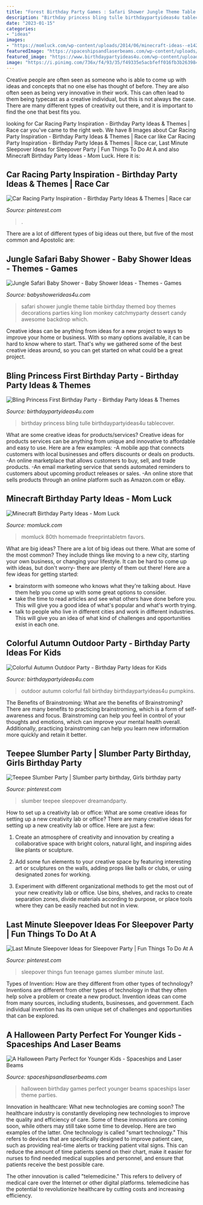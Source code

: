 ```yaml
---
title: "Forest Birthday Party Games : Safari Shower Jungle Theme Table Birthday Themed Boy Themes Decorations Parties King Lion Monkey Catchmyparty Dessert Candy Awesome Backdrop Which"
description: "Birthday princess bling tulle birthdaypartyideas4u tablecover"
date: "2023-01-15"
categories:
- "ideas"
images:
- "https://momluck.com/wp-content/uploads/2014/06/minecraft-ideas--e1421001556318.jpg"
featuredImage: "https://spaceshipsandlaserbeams.com/wp-content/uploads/2015/09/halloween-party-ideas-kids-009.jpg"
featured_image: "https://www.birthdaypartyideas4u.com/wp-content/uploads/2016/09/Colorful-Autumn-Outdoor-Party-Pumpkins-600x899.jpg"
image: "https://i.pinimg.com/736x/f4/93/35/f49335e5acbfeff016fb3b2639847fd3.jpg"
---
```



Creative people are often seen as someone who is able to come up with ideas and concepts that no one else has thought of before. They are also often seen as being very innovative in their work. This can often lead to them being typecast as a creative individual, but this is not always the case. There are many different types of creativity out there, and it is important to find the one that best fits you.

	

		
looking for Car Racing Party Inspiration - Birthday Party Ideas &amp; Themes | Race car you've came to the right web. We have 8 Images about Car Racing Party Inspiration - Birthday Party Ideas &amp; Themes | Race car like Car Racing Party Inspiration - Birthday Party Ideas &amp; Themes | Race car, Last Minute Sleepover Ideas for Sleepover Party | Fun Things To Do At A and also Minecraft Birthday Party Ideas - Mom Luck. Here it is:
		
    
## Car Racing Party Inspiration - Birthday Party Ideas &amp; Themes | Race Car

<img loading=lazy src="https://i.pinimg.com/736x/f0/75/ce/f075ce10e66ff7f7c9f765443a1d753d.jpg" onerror="this.onerror=null;this.src='https://tse3.mm.bing.net/th?id=OIP.h1ngX3l1xtxqfu7-cKNCPQHaLY&amp;pid=15.1';" alt="Car Racing Party Inspiration - Birthday Party Ideas &amp; Themes | Race car">

_Source: pinterest.com_

>. 

	

There are a lot of different types of big ideas out there, but five of the most common and Apostolic are: 

    
## Jungle Safari Baby Shower - Baby Shower Ideas - Themes - Games

<img loading=lazy src="http://www.babyshowerideas4u.com/wp-content/uploads/2014/04/Jungle-Safari-Baby-Shower-table.jpg" onerror="this.onerror=null;this.src='https://tse1.mm.bing.net/th?id=OIP.mQv8VRwo4039R8VjU1ttfQAAAA&amp;pid=15.1';" alt="Jungle Safari Baby Shower - Baby Shower Ideas - Themes - Games">

_Source: babyshowerideas4u.com_

>safari shower jungle theme table birthday themed boy themes decorations parties king lion monkey catchmyparty dessert candy awesome backdrop which. 

	

Creative ideas can be anything from ideas for a new project to ways to improve your home or business. With so many options available, it can be hard to know where to start. That's why we gathered some of the best creative ideas around, so you can get started on what could be a great project.

    
## Bling Princess First Birthday Party - Birthday Party Ideas &amp; Themes

<img loading=lazy src="http://i1.wp.com/www.birthdaypartyideas4u.com/wp-content/uploads/2014/11/Bling-Princess-First-Birthday-Party-tulle-tablecover.jpg" onerror="this.onerror=null;this.src='https://tse3.mm.bing.net/th?id=OIP.-r-I1r4UZ_o6nriuy9UqJgHaLF&amp;pid=15.1';" alt="Bling Princess First Birthday Party - Birthday Party Ideas &amp; Themes">

_Source: birthdaypartyideas4u.com_

>birthday princess bling tulle birthdaypartyideas4u tablecover. 

	

What are some creative ideas for products/services?
Creative ideas for products services can be anything from unique and innovative to affordable and easy to use. Here are a few examples: 
-A mobile app that connects customers with local businesses and offers discounts or deals on products. 
-An online marketplace that allows customers to buy, sell, and trade products. 
-An email marketing service that sends automated reminders to customers about upcoming product releases or sales. 
-An online store that sells products through an online platform such as Amazon.com or eBay.

    
## Minecraft Birthday Party Ideas - Mom Luck

<img loading=lazy src="https://momluck.com/wp-content/uploads/2014/06/minecraft-ideas--e1421001556318.jpg" onerror="this.onerror=null;this.src='https://tse4.mm.bing.net/th?id=OIP.uS57mNo7gu6sN8gazrSwKwHaKd&amp;pid=15.1';" alt="Minecraft Birthday Party Ideas - Mom Luck">

_Source: momluck.com_

>momluck 80th homemade freeprintabletm favors. 

	

What are big ideas?
There are a lot of big ideas out there. What are some of the most common? They include things like moving to a new city, starting your own business, or changing your lifestyle. It can be hard to come up with ideas, but don't worry- there are plenty of them out there! Here are a few ideas for getting started: 
- brainstorm with someone who knows what they're talking about. Have them help you come up with some great options to consider. 
- take the time to read articles and see what others have done before you. This will give you a good idea of what's popular and what's worth trying. 
- talk to people who live in different cities and work in different industries. This will give you an idea of what kind of challenges and opportunities exist in each one.

    
## Colorful Autumn Outdoor Party - Birthday Party Ideas For Kids

<img loading=lazy src="https://www.birthdaypartyideas4u.com/wp-content/uploads/2016/09/Colorful-Autumn-Outdoor-Party-Pumpkins-600x899.jpg" onerror="this.onerror=null;this.src='https://tse3.mm.bing.net/th?id=OIP.MnmxPksGunYo6anxQx47GQHaLG&amp;pid=15.1';" alt="Colorful Autumn Outdoor Party - Birthday Party Ideas for Kids">

_Source: birthdaypartyideas4u.com_

>outdoor autumn colorful fall birthday birthdaypartyideas4u pumpkins. 

	

The Benefits of Brainstroming: What are the benefits of Brainstroming?
There are many benefits to practicing brainstroming, which is a form of self-awareness and focus. Brainstroming can help you feel in control of your thoughts and emotions, which can improve your mental health overall. Additionally, practicing brainstroming can help you learn new information more quickly and retain it better.

    
## Teepee Slumber Party | Slumber Party Birthday, Girls Birthday Party

<img loading=lazy src="https://i.pinimg.com/736x/9a/b5/f9/9ab5f92eba1128fdc40ffb6378ca0288.jpg" onerror="this.onerror=null;this.src='https://tse2.mm.bing.net/th?id=OIP.IjPROfqs9gvfmI7KPVwNtAHaJ3&amp;pid=15.1';" alt="Teepee Slumber Party | Slumber party birthday, Girls birthday party">

_Source: pinterest.com_

>slumber teepee sleepover dreamandparty. 

	

How to set up a creativity lab or office: What are some creative ideas for setting up a new creativity lab or office?
There are many creative ideas for setting up a new creativity lab or office. Here are just a few: 
1. Create an atmosphere of creativity and innovation by creating a collaborative space with bright colors, natural light, and inspiring aides like plants or sculpture.

2. Add some fun elements to your creative space by featuring interesting art or sculptures on the walls, adding props like balls or clubs, or using designated zones for working.

3. Experiment with different organizational methods to get the most out of your new creativity lab or office. Use bins, shelves, and racks to create separation zones, divide materials according to purpose, or place tools where they can be easily reached but not in view.

    
## Last Minute Sleepover Ideas For Sleepover Party | Fun Things To Do At A

<img loading=lazy src="https://i.pinimg.com/736x/f4/93/35/f49335e5acbfeff016fb3b2639847fd3.jpg" onerror="this.onerror=null;this.src='https://tse4.mm.bing.net/th?id=OIP.iD6ztTFjaoEhPDBvYJN6NwHaQS&amp;pid=15.1';" alt="Last Minute Sleepover Ideas for Sleepover Party | Fun Things To Do At A">

_Source: pinterest.com_

>sleepover things fun teenage games slumber minute last. 

	

Types of Invention: How are they different from other types of technology?
Inventions are different from other types of technology in that they often help solve a problem or create a new product. Invention ideas can come from many sources, including students, businesses, and government. Each individual invention has its own unique set of challenges and opportunities that can be explored.

    
## A Halloween Party Perfect For Younger Kids - Spaceships And Laser Beams

<img loading=lazy src="https://spaceshipsandlaserbeams.com/wp-content/uploads/2015/09/halloween-party-ideas-kids-009.jpg" onerror="this.onerror=null;this.src='https://tse4.mm.bing.net/th?id=OIP.b2twm2jyoNUdGBuhoEZP_AHaLH&amp;pid=15.1';" alt="A Halloween Party Perfect for Younger Kids - Spaceships and Laser Beams">

_Source: spaceshipsandlaserbeams.com_

>halloween birthday games perfect younger beams spaceships laser theme parties. 

	

Innovation in healthcare: What new technologies are coming soon?
The healthcare industry is constantly developing new technologies to improve the quality and efficiency of care. Some of these innovations are coming soon, while others may still take some time to develop. Here are two examples of the latter. 
One technology is called "smart technology." This refers to devices that are specifically designed to improve patient care, such as providing real-time alerts or tracking patient vital signs. This can reduce the amount of time patients spend on their chart, make it easier for nurses to find needed medical supplies and personnel, and ensure that patients receive the best possible care. 

The other innovation is called "telemedicine." This refers to delivery of medical care over the Internet or other digital platforms. telemedicine has the potential to revolutionize healthcare by cutting costs and increasing efficiency.

